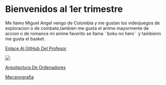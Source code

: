 # Bienvenidos al 1er trimestre
Me llamo Miguel Angel vengo de Colombia y me gustan los videojuegos de exploracion o de combate,tambien me gusta el anime mayormente de accion o de romance mi anime favorito se llama ¨boku no hero¨ y tambienn me gusta el basket.

[Enlace Al GitHub Del Profesor](https://github.com/d-prieto?tab=overview&from=2021-07-01&to=2021-07-31)

![](https://avatars.githubusercontent.com/u/60569015?v=4)

[Arquitectura De Ordenadores](https://github.com/miguelamgel1107/1er-trimestre-/blob/main/arquitectura%20de%20ordenadores.md)

[Mecanografia](https://github.com/miguelamgel1107/1er-trimestre-/blob/main/Mecanografia.md)
